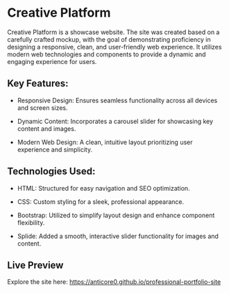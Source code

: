 # Creative Platform

Creative Platform is a showcase website. The site was created based on a carefully crafted mockup, with the goal of demonstrating proficiency in designing a responsive, clean, and user-friendly web experience. It utilizes modern web technologies and components to provide a dynamic and engaging experience for users.

## Key Features:
- Responsive Design: Ensures seamless functionality across all devices and screen sizes.

- Dynamic Content: Incorporates a carousel slider for showcasing key content and images.

- Modern Web Design: A clean, intuitive layout prioritizing user experience and simplicity.

## Technologies Used:

- HTML: Structured for easy navigation and SEO optimization.

- CSS: Custom styling for a sleek, professional appearance.

- Bootstrap: Utilized to simplify layout design and enhance component flexibility.

- Splide: Added a smooth, interactive slider functionality for images and content.

## Live Preview

Explore the site here: https://anticore0.github.io/professional-portfolio-site
